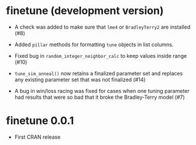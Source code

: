 # finetune (development version)

* A check was added to make sure that `lme4` or `BradleyTerry2` are installed (#8)

* Added `pillar` methods for formatting `tune` objects in list columns. 

* Fixed bug in `random_integer_neighbor_calc` to keep values inside range (#10)

* `tune_sim_anneal()` now retains a finalized parameter set and replaces any existing parameter set that was not finalized (#14)

* A bug in win/loss racing was fixed for cases when one tuning parameter had results that were so bad that it broke the Bradley-Terry model (#7)

# finetune 0.0.1

* First CRAN release
